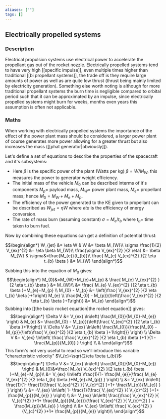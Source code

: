 ```yaml
---
aliases: [""]
tags: []
---
```


## Electrically propelled systems

### Description

Electrical propulsion systems use electrical power to accelerate the propellant gas out of the rocket nozzle. Electrically propelled systems tend to have very high [[specific impulse]], even multiple times higher than traditional [[bi propellant systems]], the trade off is they require large amounts of power as well as are quite low thrust (thrust being mainly limited by electricity generation).
Something else worth noting is although for more traditional propellant systems the burn time is negligible compared to orbital period such that it can be approximated by an impulse, since electrically propelled systems might burn for weeks, months even years this assumption is often not applicable.

### Maths

When working with electrically propelled systems the importance of the effect of the power plant mass should be considered, a larger power plant of course generates more power allowing for a greater thrust but also increases the mass ([[phat generator|obviously]]).

Let's define a set of equations to describe the properties of the spacecraft and it's subsystems:
- Here $\beta$ is the specific power of the plant (Watts per kg) $\beta=W/M_W$, this measures the power to generator weight efficiency.
- The initial mass of the vehicle $M_{0}$ can be described interms of it's components $M_{p}=$ payload mass, $M_W=$ power plant mass, $M_{e}=$ propellant mass; hence $M_{0}=M_W+M_e+M_p$.
- The efficiency of the power generated to the KE given to propellant can be described as $W_{jet}=\eta W$ where $eta$ is the efficiency of energy conversion.
- The rate of mass burn (assuming constant) $\sigma=M_{e}/t_{b}$ where $t_{b}=$ time taken to burn fuel.

Now by combining these equations can get a definition of potential thrust:

$$\begin{align*}
W_{jet} &= \eta W & W &= \beta M_{W}\\
\sigma \frac{1}{2} V_{ex}^{2} &= \eta \beta M_{W}\\
 \frac{\sigma V_{ex}^{2} }{2 \eta} &= \beta M_{W} & \sigma&=\frac{M_{e}}{t_{b}}\\
\frac{ M_{e} V_{ex}^{2} }{2 \eta t_{b} \beta } &= M_{W}
\end{align*}$$

Subbing this into the equation of $M_{0}$ gives:
$$\begin{align*}
M_{0}&=M_{W}+M_{e}+M_{p} &  \frac{ M_{e} V_{ex}^{2} }{2 \eta t_{b} \beta } &= M_{W}\\
&= \frac{ M_{e} V_{ex}^{2} }{2 \eta t_{b} \beta }+M_{e}+M_{p} \\
M_{0} - M_{p} &= \left(\frac{  V_{ex}^{2} }{2 \eta t_{b} \beta }+1\right) M_{e} \\
\frac{M_{0} - M_{p}}{\left(\frac{  V_{ex}^{2} }{2 \eta t_{b} \beta }+1\right)} &=  M_{e} 
\end{align*}$$
Subbing into [[the basic rocket equation|the rocket equation]] gives:
$$\begin{align*}
\Delta V &= V_{ex} \ln\left( \frac{M_{0}}{M_{0}-M_{e}} \right) & M_{e} &= \frac{M_{0} - M_{p}}{\left(\frac{  V_{ex}^{2} }{2 \eta t_{b} \beta }+1\right)} \\
\Delta V &= V_{ex} \ln\left( \frac{M_{0}}{\frac{M_{0} - M_{p}}{\left(\frac{  V_{ex}^{2} }{2 \eta t_{b} \beta }+1\right)}} \right)   \\
\Delta V &= V_{ex} \ln\left( \frac{ \frac{  V_{ex}^{2} }{2 \eta t_{b} \beta }+1 }{1  - \frac{M_{p}}{M_{0}} } \right)   \\
&
\end{align*}$$
This form's not very useful to read so we'll introduce this variable "characteristic velocity" $V_{c}=\sqrt{2\eta \beta t_{b}}$:
$$\begin{align*}
\Delta V &= V_{ex} \ln\left( \frac{M_{0}}{M_{0}-M_{e}} \right)  & M_{0}&=\frac{ M_{e} V_{ex}^{2} }{2 \eta t_{b} \beta }+M_{e}+M_{p}\\
  &= V_{ex} \ln\left( \frac{1}{1- \frac{M_{e}}{\frac{ M_{e} V_{ex}^{2} }{2 \eta t_{b} \beta }+M_{e}+M_{p}} } \right) \\
  &= V_{ex} \ln\left( \frac{1}{1- \frac{1}{\frac{  V_{ex}^{2} }{ V_{c}^{2} }+1+ \frac{M_{p}}{M_{e}} } } \right) \\
  &= -V_{ex} \ln\left( 1- \frac{1}{\frac{  V_{ex}^{2} }{ V_{c}^{2} }+1+ \frac{M_{p}}{M_{e}} }   \right) \\
  &= V_{ex} \ln\left( \frac{\frac{  V_{ex}^{2} }{ V_{c}^{2} }+1+ \frac{M_{p}}{M_{e}}}{\frac{  V_{ex}^{2} }{ V_{c}^{2} } + \frac{M_{p}}{M_{e}} } \right) \\
  &= V_{ex} \ln\left( \frac{  V_{ex}^{2} }{V_{c}^{2} }+1+ \frac{M_{p}}{M_{e}}   \right)\\
\end{align*}$$